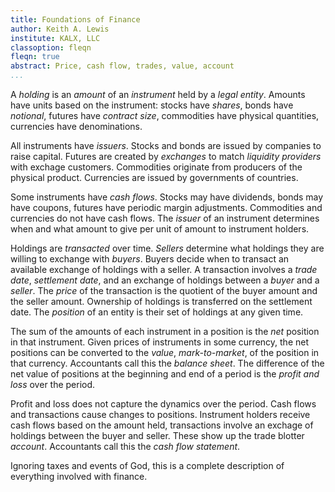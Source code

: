 ```yaml
---
title: Foundations of Finance
author: Keith A. Lewis
institute: KALX, LLC
classoption: fleqn
fleqn: true
abstract: Price, cash flow, trades, value, account
...
```


A _holding_ is an _amount_ of an _instrument_ held by a _legal entity_. 
Amounts have units based on the instrument: stocks have _shares_,
bonds have _notional_, futures have _contract size_,
commodities have physical quantities, currencies have denominations.

All instruments have _issuers_. 
Stocks and bonds are issued by companies to raise capital. 
Futures are created by _exchanges_ to match _liquidity providers_ with exchage customers.
Commodities originate from producers of the physical product. 
Currencies are issued by governments of countries.

Some instruments have _cash flows_. 
Stocks may have dividends, bonds may have coupons, futures have periodic margin adjustments. 
Commodities and currencies do not have cash flows.
The _issuer_ of an instrument determines when and what amount to give
per unit of amount to instrument holders.

Holdings are _transacted_ over time.
_Sellers_ determine what holdings they are willing to exchange with _buyers_. 
Buyers decide when to transact an available exchange of holdings with a seller.
A transaction involves a _trade date_, _settlement date_, and an exchange
of holdings between a _buyer_ and a _seller_. 
The _price_ of the transaction is the quotient of the buyer amount and the seller amount.
Ownership of holdings is transferred on the settlement date.
The _position_ of an entity is their set of holdings at any given time.

The sum of the amounts of each instrument in a position is the _net_ position in that instrument.
Given prices of instruments in some currency, the net positions can be
converted to the _value_, _mark-to-market_, of the position in that currency.
Accountants call this the _balance sheet_.
The difference of the net value of positions at the beginning and end of
a period is the _profit and loss_ over the period.

Profit and loss does not capture the dynamics over the period.
Cash flows and transactions cause changes to positions.
Instrument holders receive cash flows based on the amount held, 
transactions involve an exchage of holdings between the buyer and seller.
These show up the trade blotter _account_.
Accountants call this the _cash flow statement_.

Ignoring taxes and events of God, this is a complete description of 
everything involved with finance.




